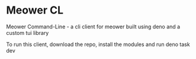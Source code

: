 # Meower CL

Meower Command-Line - a cli client for meower built using deno and a custom tui library

To run this client, download the repo, install the modules and run deno task dev